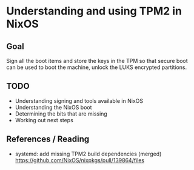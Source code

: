 # Understanding and using TPM2 in NixOS

## Goal

Sign all the boot items and store the keys in the TPM so that secure boot can be used to boot the machine, unlock the LUKS encrypted partitions.

## TODO

 * Understanding signing and tools available in NixOS
 * Understanding the NixOS boot
 * Determining the bits that are missing
 * Working out next steps

## References / Reading

 * systemd: add missing TPM2 build dependencies (merged) https://github.com/NixOS/nixpkgs/pull/139864/files

